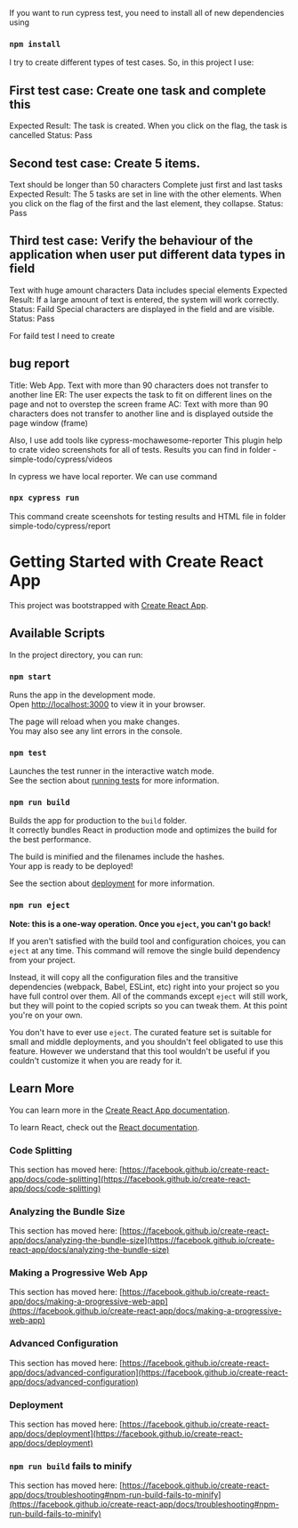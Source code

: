 If you want to run cypress test, you need to install all of new dependencies using 
### `npm install`

I try to create different types of test cases. So, in this project I use:

## First test case: Create one task and complete this
Expected Result: The task is created. When you click on the flag, the task is cancelled
Status: Pass

## Second test case: Create 5 items.
Text should be longer than 50 characters
Complete just first and last tasks
Expected Result: The 5 tasks are set in line with the other elements. 
When you click on the flag of the first and the last element, they collapse.
Status: Pass

## Third test case: Verify the behaviour of the application when user put different data types in field
Text with huge amount characters
Data includes special elements
Expected Result: 
If a large amount of text is entered, the system will work correctly. 
Status: Faild
Special characters are displayed in the field and are visible. 
Status: Pass

For faild test I need to create 
## bug report
Title: Web App. Text with more than 90 characters does not transfer to another line
ER: The user expects the task to fit on different lines on the page and not to overstep the screen frame
AC: Text with more than 90 characters does not transfer to another line and is displayed outside the page window (frame)

Also, I use add tools like cypress-mochawesome-reporter 
This plugin help to crate video screenshots for all of tests. Results you can find in folder - simple-todo/cypress/videos

In cypress we have local reporter. We can use command 
### `npx cypress run`
This command create sceenshots for testing results and HTML file in folder simple-todo/cypress/report

# Getting Started with Create React App

This project was bootstrapped with [Create React App](https://github.com/facebook/create-react-app).

## Available Scripts

In the project directory, you can run:

### `npm start`

Runs the app in the development mode.\
Open [http://localhost:3000](http://localhost:3000) to view it in your browser.

The page will reload when you make changes.\
You may also see any lint errors in the console.

### `npm test`

Launches the test runner in the interactive watch mode.\
See the section about [running tests](https://facebook.github.io/create-react-app/docs/running-tests) for more information.

### `npm run build`

Builds the app for production to the `build` folder.\
It correctly bundles React in production mode and optimizes the build for the best performance.

The build is minified and the filenames include the hashes.\
Your app is ready to be deployed!

See the section about [deployment](https://facebook.github.io/create-react-app/docs/deployment) for more information.

### `npm run eject`

**Note: this is a one-way operation. Once you `eject`, you can't go back!**

If you aren't satisfied with the build tool and configuration choices, you can `eject` at any time. This command will remove the single build dependency from your project.

Instead, it will copy all the configuration files and the transitive dependencies (webpack, Babel, ESLint, etc) right into your project so you have full control over them. All of the commands except `eject` will still work, but they will point to the copied scripts so you can tweak them. At this point you're on your own.

You don't have to ever use `eject`. The curated feature set is suitable for small and middle deployments, and you shouldn't feel obligated to use this feature. However we understand that this tool wouldn't be useful if you couldn't customize it when you are ready for it.

## Learn More

You can learn more in the [Create React App documentation](https://facebook.github.io/create-react-app/docs/getting-started).

To learn React, check out the [React documentation](https://reactjs.org/).

### Code Splitting

This section has moved here: [https://facebook.github.io/create-react-app/docs/code-splitting](https://facebook.github.io/create-react-app/docs/code-splitting)

### Analyzing the Bundle Size

This section has moved here: [https://facebook.github.io/create-react-app/docs/analyzing-the-bundle-size](https://facebook.github.io/create-react-app/docs/analyzing-the-bundle-size)

### Making a Progressive Web App

This section has moved here: [https://facebook.github.io/create-react-app/docs/making-a-progressive-web-app](https://facebook.github.io/create-react-app/docs/making-a-progressive-web-app)

### Advanced Configuration

This section has moved here: [https://facebook.github.io/create-react-app/docs/advanced-configuration](https://facebook.github.io/create-react-app/docs/advanced-configuration)

### Deployment

This section has moved here: [https://facebook.github.io/create-react-app/docs/deployment](https://facebook.github.io/create-react-app/docs/deployment)

### `npm run build` fails to minify

This section has moved here: [https://facebook.github.io/create-react-app/docs/troubleshooting#npm-run-build-fails-to-minify](https://facebook.github.io/create-react-app/docs/troubleshooting#npm-run-build-fails-to-minify)
